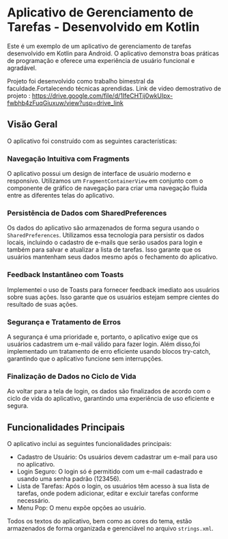 
# Aplicativo de Gerenciamento de Tarefas - Desenvolvido em Kotlin

Este é um exemplo de um aplicativo de gerenciamento de tarefas desenvolvido em Kotlin para Android. O aplicativo demonstra boas práticas de programação e oferece uma experiência de usuário funcional e agradável.

Projeto foi desenvolvido como trabalho bimestral da faculdade.Fortalecendo técnicas aprendidas.
Link de video demostrativo de projeto : https://drive.google.com/file/d/1IfeCHTij0wkUIpx-fwbhb4zFuqGiuxuw/view?usp=drive_link

## Visão Geral

O aplicativo foi construído com as seguintes características:

### Navegação Intuitiva com Fragments

O aplicativo possui um design de interface de usuário moderno e responsivo. Utilizamos um `FragmentContainerView` em conjunto com o componente de gráfico de navegação para criar uma navegação fluida entre as diferentes telas do aplicativo.

### Persistência de Dados com SharedPreferences

Os dados do aplicativo são armazenados de forma segura usando o `SharedPreferences`. Utilizamos essa tecnologia para persistir os dados locais, incluindo o cadastro de e-mails que serão usados para login e também para salvar e atualizar a lista de tarefas. Isso garante que os usuários mantenham seus dados mesmo após o fechamento do aplicativo.

### Feedback Instantâneo com Toasts

Implementei o uso de Toasts para fornecer feedback imediato aos usuários sobre suas ações. Isso garante que os usuários estejam sempre cientes do resultado de suas ações.

### Segurança e Tratamento de Erros

A segurança é uma prioridade e, portanto, o aplicativo exige que os usuários cadastrem um e-mail válido para fazer login. Além disso,foi implementado um tratamento de erro eficiente usando blocos try-catch, garantindo que o aplicativo funcione sem interrupções.

### Finalização de Dados no Ciclo de Vida

Ao voltar para a tela de login, os dados são finalizados de acordo com o ciclo de vida do aplicativo, garantindo uma experiência de uso eficiente e segura.

## Funcionalidades Principais

O aplicativo inclui as seguintes funcionalidades principais:

- Cadastro de Usuário: Os usuários devem cadastrar um e-mail para uso no aplicativo.
- Login Seguro: O login só é permitido com um e-mail cadastrado e usando uma senha padrão (123456).
- Lista de Tarefas: Após o login, os usuários têm acesso à sua lista de tarefas, onde podem adicionar, editar e excluir tarefas conforme necessário.
- Menu Pop: O menu expõe opções ao usuário.

Todos os textos do aplicativo, bem como as cores do tema, estão armazenados de forma organizada e gerenciável no arquivo `strings.xml`.





